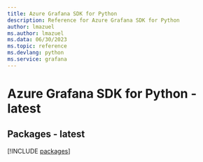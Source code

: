 ```yaml
---
title: Azure Grafana SDK for Python
description: Reference for Azure Grafana SDK for Python
author: lmazuel
ms.author: lmazuel
ms.data: 06/30/2023
ms.topic: reference
ms.devlang: python
ms.service: grafana
---
```

# Azure Grafana SDK for Python - latest
## Packages - latest
[!INCLUDE [packages](grafana-index.md)]